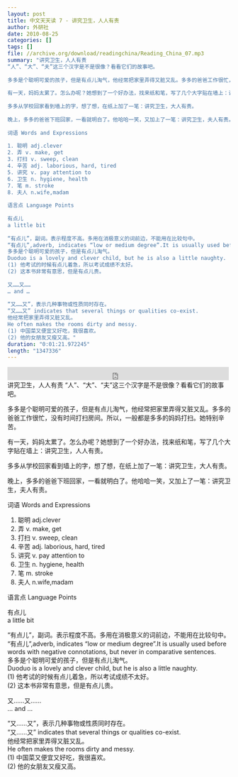 ```yaml
---
layout: post
title: 中文天天读 7 - 讲究卫生，人人有责
author: 外研社
date: 2010-08-25
categories: []
tags: []
file: //archive.org/download/readingchina/Reading_China_07.mp3
summary: "讲究卫生，人人有责  
“人”、“大”、“夫”这三个汉字是不是很像？看看它们的故事吧。  
  
多多是个聪明可爱的孩子，但是有点儿淘气，他经常把家里弄得又脏又乱。多多的爸爸工作很忙，没有时间打扫房间。所以，一般都是多多的妈妈打扫。她特别辛苦。  
  
有一天，妈妈太累了。怎么办呢？她想到了一个好办法，找来纸和笔，写了几个大字贴在墙上：讲究卫生，人人有责。  
  
多多从学校回家看到墙上的字，想了想，在纸上加了一笔：讲究卫生，大人有责。  
  
晚上，多多的爸爸下班回家，一看就明白了。他哈哈一笑，又加上了一笔：讲究卫生，夫人有责。  
  
词语 Words and Expressions  
  
1. 聪明 adj.clever  
2. 弄 v. make, get  
3. 打扫 v. sweep, clean  
4. 辛苦 adj. laborious, hard, tired  
5. 讲究 v. pay attention to  
6. 卫生 n. hygiene, health  
7. 笔 m. stroke  
8. 夫人 n.wife,madam  
  
语言点 Language Points  
  
有点儿  
a little bit  
  
“有点儿”，副词。表示程度不高。多用在消极意义的词前边，不能用在比较句中。  
“有点儿”,adverb, indicates “low or medium degree”.It is usually used before words with negative connotations, but never in comparative sentences.  
多多是个聪明可爱的孩子，但是有点儿淘气。  
Duoduo is a lovely and clever child, but he is also a little naughty.  
(1) 他考试的时候有点儿着急，所以考试成绩不太好。  
(2) 这本书非常有意思，但是有点儿贵。  
  
又……又……  
… and …  
  
“又……又”，表示几种事物或性质同时存在。  
“又……又” indicates that several things or qualities co-exist.  
他经常把家里弄得又脏又乱。  
He often makes the rooms dirty and messy.  
(1) 中国菜又便宜又好吃，我很喜欢。  
(2) 他的女朋友又瘦又高。"
duration: "0:01:21.972245"
length: "1347336"
---
```


<iframe src="https://archive.org/embed/readingchina/Reading_China_07.mp3" width="500" height="30" frameborder="0" webkitallowfullscreen="true" mozallowfullscreen="true" allowfullscreen></iframe>
讲究卫生，人人有责  
“人”、“大”、“夫”这三个汉字是不是很像？看看它们的故事吧。  
  
多多是个聪明可爱的孩子，但是有点儿淘气，他经常把家里弄得又脏又乱。多多的爸爸工作很忙，没有时间打扫房间。所以，一般都是多多的妈妈打扫。她特别辛苦。  
  
有一天，妈妈太累了。怎么办呢？她想到了一个好办法，找来纸和笔，写了几个大字贴在墙上：讲究卫生，人人有责。  
  
多多从学校回家看到墙上的字，想了想，在纸上加了一笔：讲究卫生，大人有责。  
  
晚上，多多的爸爸下班回家，一看就明白了。他哈哈一笑，又加上了一笔：讲究卫生，夫人有责。  
  
词语 Words and Expressions  
  
1. 聪明 adj.clever  
2. 弄 v. make, get  
3. 打扫 v. sweep, clean  
4. 辛苦 adj. laborious, hard, tired  
5. 讲究 v. pay attention to  
6. 卫生 n. hygiene, health  
7. 笔 m. stroke  
8. 夫人 n.wife,madam  
  
语言点 Language Points  
  
有点儿  
a little bit  
  
“有点儿”，副词。表示程度不高。多用在消极意义的词前边，不能用在比较句中。  
“有点儿”,adverb, indicates “low or medium degree”.It is usually used before words with negative connotations, but never in comparative sentences.  
多多是个聪明可爱的孩子，但是有点儿淘气。  
Duoduo is a lovely and clever child, but he is also a little naughty.  
(1) 他考试的时候有点儿着急，所以考试成绩不太好。  
(2) 这本书非常有意思，但是有点儿贵。  
  
又……又……  
… and …  
  
“又……又”，表示几种事物或性质同时存在。  
“又……又” indicates that several things or qualities co-exist.  
他经常把家里弄得又脏又乱。  
He often makes the rooms dirty and messy.  
(1) 中国菜又便宜又好吃，我很喜欢。  
(2) 他的女朋友又瘦又高。